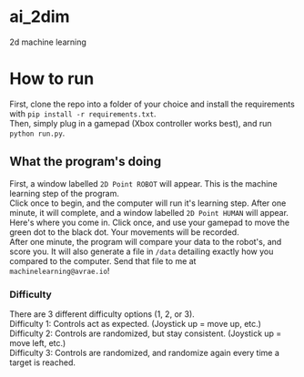 # ai_2dim
2d machine learning

# How to run
First, clone the repo into a folder of your choice and install the requirements with `pip install -r requirements.txt`.  
Then, simply plug in a gamepad (Xbox controller works best), and run `python run.py`.  

## What the program's doing

First, a window labelled `2D Point ROBOT` will appear. This is the machine learning step of the program.  
Click once to begin, and the computer will run it's learning step. After one minute, it will complete, and a window labelled `2D Point HUMAN` will appear.  
Here's where you come in. Click once, and use your gamepad to move the green dot to the black dot. Your movements will be recorded.  
After one minute, the program will compare your data to the robot's, and score you. It will also generate a file in `/data` detailing exactly how you compared to the computer.
Send that file to me at `machinelearning@avrae.io`!

### Difficulty

There are 3 different difficulty options (1, 2, or 3).  
Difficulty 1: Controls act as expected. (Joystick up = move up, etc.)  
Difficulty 2: Controls are randomized, but stay consistent. (Joystick up = move left, etc.)  
Difficulty 3: Controls are randomized, and randomize again every time a target is reached.
